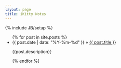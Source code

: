 ```yaml
---
layout: page
title: iKitty Notes
---
```

{% include JB/setup %}

<style>
    .page-header {display:none;}
</style>

<ul class="posts">
  {% for post in site.posts %}
    <li>
        <div class="post_tit">
            <span class="post_time">{{ post.date | date: "%Y-%m-%d" }} &raquo; </span>
            <a href="{{ BASE_PATH }}{{ post.url }}">{{ post.title }}</a>
        </div>
        <p class="post_desp">{{post.description}}</p>
    </li>
  {% endfor %}
</ul>
